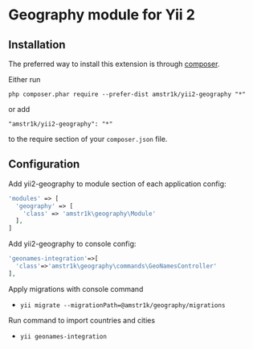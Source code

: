 Geography module for Yii 2
========================================================

Installation
------------

The preferred way to install this extension is through [composer](http://getcomposer.org/download/).

Either run

```
php composer.phar require --prefer-dist amstr1k/yii2-geography "*"
```

or add

```
"amstr1k/yii2-geography": "*"
```

to the require section of your `composer.json` file.

Configuration
-------------

Add yii2-geography to module section of each application config:

```php
'modules' => [
  'geography' => [
    'class' => 'amstr1k\geography\Module'
  ],
]
```

Add yii2-geography to console config:

```php
'geonames-integration'=>[
  'class'=>'amstr1k\geography\commands\GeoNamesController'
],
```

Apply migrations with console command
- `yii migrate --migrationPath=@amstr1k/geography/migrations`

Run command to import countries and cities
- `yii geonames-integration`
